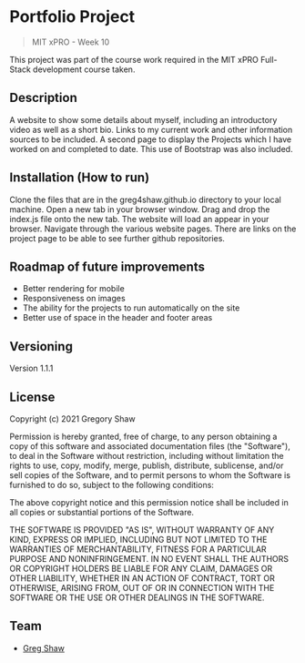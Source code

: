 # Portfolio Project
> MIT xPRO - Week 10

This project was part of the course work required in the MIT xPRO Full-Stack development course taken.

## Description

A website to show some details about myself, including an introductory video as well as a short bio.
Links to my current work and other information sources to be included.
A second page to display the Projects which I have worked on and completed to date.
This use of Bootstrap was also included.

## Installation (How to run)

Clone the files that are in the greg4shaw.github.io directory to your local machine.
Open a new tab in your browser window.
Drag and drop the index.js file onto the new tab.
The website will load an appear in your browser.
Navigate through the various website pages.
There are links on the project page to be able to see further github repositories.

## Roadmap of future improvements

* Better rendering for mobile
* Responsiveness on images
* The ability for the projects to run automatically on the site
* Better use of space in the header and footer areas

## Versioning

Version 1.1.1

## License

Copyright (c) 2021 Gregory Shaw

Permission is hereby granted, free of charge, to any person obtaining a copy
of this software and associated documentation files (the "Software"), to deal
in the Software without restriction, including without limitation the rights
to use, copy, modify, merge, publish, distribute, sublicense, and/or sell
copies of the Software, and to permit persons to whom the Software is
furnished to do so, subject to the following conditions:

The above copyright notice and this permission notice shall be included in all
copies or substantial portions of the Software.

THE SOFTWARE IS PROVIDED "AS IS", WITHOUT WARRANTY OF ANY KIND, EXPRESS OR
IMPLIED, INCLUDING BUT NOT LIMITED TO THE WARRANTIES OF MERCHANTABILITY,
FITNESS FOR A PARTICULAR PURPOSE AND NONINFRINGEMENT. IN NO EVENT SHALL THE
AUTHORS OR COPYRIGHT HOLDERS BE LIABLE FOR ANY CLAIM, DAMAGES OR OTHER
LIABILITY, WHETHER IN AN ACTION OF CONTRACT, TORT OR OTHERWISE, ARISING FROM,
OUT OF OR IN CONNECTION WITH THE SOFTWARE OR THE USE OR OTHER DEALINGS IN THE
SOFTWARE.

## Team
* [Greg Shaw](https://github.com/greg4shaw)
